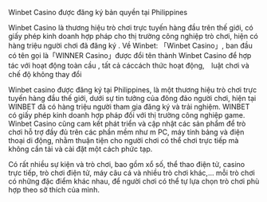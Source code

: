 Winbet Casino được đăng ký bản quyền tại Philippines

Winbet Casino là thương hiệu trò chơi trực tuyến hàng đầu trên thế giới, có giấy phép kinh doanh hợp pháp cho thị trường công nghiệp trò chơi, hiện có hàng triệu người chơi đã đăng ký . 
Về Winbet:
「Winbet Casino」, ban đầu có  tên  gọi là「WINNER Casino」được đổi tên thành Winbet Casino để hợp tác với hoạt động toàn cầu , tất cả cáccách thức hoạt động,　luật chơi  và chế độ không thay đổi

Winbet casino được đăng ký tại Philippines, là một thương hiệu trò chơi trực tuyến hàng đầu thế giới, dưới sự tin tưởng của đông đảo người chơi, hiện tại WINBET đã có hàng triệu người tham gia đăng ký và trải nghiệm. WINBET có giấy phép kinh doanh hợp pháp đối với thị trường công nghiệp game. Winbet Casino cũng cam kết phát triển và cập nhật các sản phẩm để trò chơi hỗ trợ đầy đủ trên các phần mềm như m PC, máy tính bảng và điện thoại di động, nhằm thuận tiện cho người chơi có thể chơi trực tiếp mà không cần tải và cài đặt một cách phức tạp.

Có rất nhiều sự kiện và trò chơi, bao gồm xổ số, thể thao điện tử, casino trực tiếp, trò chơi điện tử, máy câu cá và nhiều trò chơi khác,… mỗi trò chơi có những đặc điểm khác nhau, để người chơi có thể tự lựa chọn trò chơi phù hợp theo sở thích của mình.
